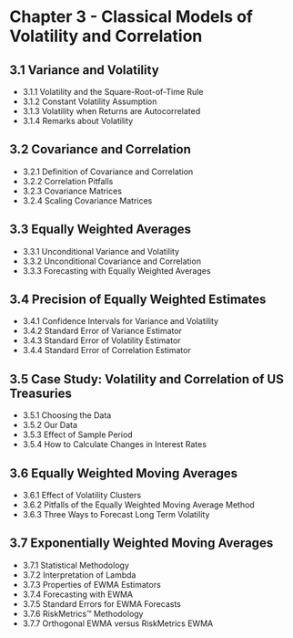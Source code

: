 # Chapter 3 - Classical Models of Volatility and Correlation  


## 3.1 Variance and Volatility  

  -  3.1.1 Volatility and the Square-Root-of-Time Rule  
  -  3.1.2 Constant Volatility Assumption  
  -  3.1.3 Volatility when Returns are Autocorrelated  
  -  3.1.4 Remarks about Volatility  

## 3.2 Covariance and Correlation  

  -  3.2.1 Definition of Covariance and Correlation  
  -  3.2.2 Correlation Pitfalls  
  -  3.2.3 Covariance Matrices  
  -  3.2.4 Scaling Covariance Matrices  

## 3.3 Equally Weighted Averages  

  -  3.3.1 Unconditional Variance and Volatility  
  -  3.3.2 Unconditional Covariance and Correlation  
  -  3.3.3 Forecasting with Equally Weighted Averages  

## 3.4 Precision of Equally Weighted Estimates  

  -  3.4.1 Confidence Intervals for Variance and Volatility  
  -  3.4.2 Standard Error of Variance Estimator  
  -  3.4.3 Standard Error of Volatility Estimator  
  -  3.4.4 Standard Error of Correlation Estimator  

## 3.5 Case Study: Volatility and Correlation of US Treasuries  

  -  3.5.1 Choosing the Data  
  -  3.5.2 Our Data  
  -  3.5.3 Effect of Sample Period  
  -  3.5.4 How to Calculate Changes in Interest Rates  

## 3.6 Equally Weighted Moving Averages  

  -  3.6.1 Effect of Volatility Clusters  
  -  3.6.2 Pitfalls of the Equally Weighted Moving Average Method  
  -  3.6.3 Three Ways to Forecast Long Term Volatility  

## 3.7 Exponentially Weighted Moving Averages  

  -  3.7.1 Statistical Methodology  
  -  3.7.2 Interpretation of Lambda  
  -  3.7.3 Properties of EWMA Estimators  
  -  3.7.4 Forecasting with EWMA  
  -  3.7.5 Standard Errors for EWMA Forecasts  
  -  3.7.6 RiskMetrics™ Methodology  
  -  3.7.7 Orthogonal EWMA versus RiskMetrics EWMA  